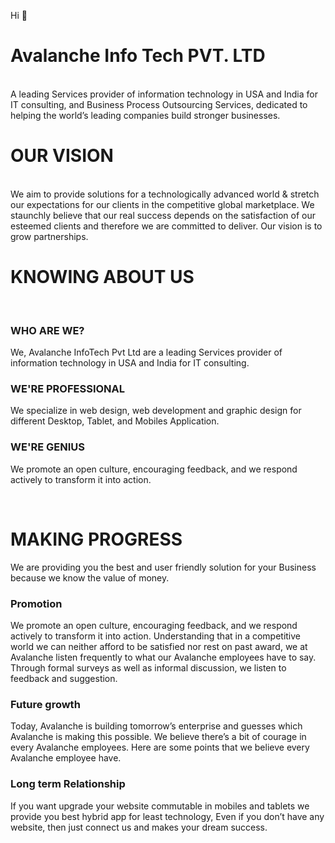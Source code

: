 Hi  👋
# Avalanche Info Tech PVT. LTD

<br>
A leading Services provider of information technology in USA and India for IT consulting, and Business Process Outsourcing Services, dedicated to helping the world’s leading companies build stronger businesses.

# OUR VISION

<br>
We aim to provide solutions for a technologically advanced world & stretch our expectations for our clients in the competitive global marketplace. We staunchly believe that our real success depends on the satisfaction of our esteemed clients and therefore we are committed to deliver. Our vision is to grow partnerships.

# KNOWING ABOUT US

<br>

### WHO ARE WE?

We, Avalanche InfoTech Pvt Ltd are a leading Services provider of information technology in USA and India for IT consulting.
<br>

### WE'RE PROFESSIONAL

We specialize in web design, web development and graphic design for different Desktop, Tablet, and Mobiles Application.
<br>

### WE'RE GENIUS

We promote an open culture, encouraging feedback, and we respond actively to transform it into action.

<br>

# MAKING PROGRESS

We are providing you the best and user friendly solution for your Business because we know the value of money.

### Promotion

We promote an open culture, encouraging feedback, and we respond actively to transform it into action. Understanding that in a competitive world we can neither afford to be satisfied nor rest on past award, we at Avalanche listen frequently to what our Avalanche employees have to say. Through formal surveys as well as informal discussion, we listen to feedback and suggestion.
<br>

### Future growth

Today, Avalanche is building tomorrow’s enterprise and guesses which Avalanche is making this possible. We believe there’s a bit of courage in every Avalanche employees. Here are some points that we believe every Avalanche employee have.
<br>
### Long term Relationship

If you want upgrade your website commutable in mobiles and tablets we provide you best hybrid app for least technology, Even if you don’t have any website, then just connect us and makes your dream success.
<br>


<!--
**AvalancheInfoTech/AvalancheInfoTech** is a ✨ _special_ ✨ repository because its `README.md` (this file) appears on your GitHub profile.

Here are some ideas to get you started:

- 🔭 I’m currently working on ...
- 🌱 I’m currently learning ...
- 👯 I’m looking to collaborate on ...
- 🤔 I’m looking for help with ...
- 💬 Ask me about ...
- 📫 How to reach me: ...
- 😄 Pronouns: ...
- ⚡ Fun fact: ...
-->
